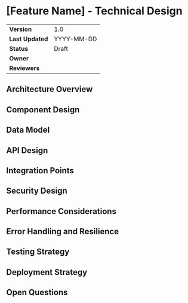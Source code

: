 # [Feature Name] - Technical Design

| | |
|---|---|
| **Version** | 1.0 |
| **Last Updated** | YYYY-MM-DD |
| **Status** | Draft |
| **Owner** | |
| **Reviewers** | |

## Architecture Overview

## Component Design

## Data Model

## API Design

## Integration Points

## Security Design

## Performance Considerations

## Error Handling and Resilience

## Testing Strategy

## Deployment Strategy

## Open Questions
